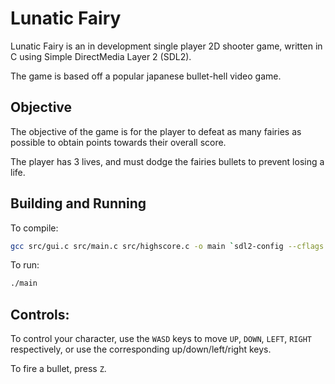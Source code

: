 # Lunatic Fairy
Lunatic Fairy is an in development single player 2D shooter game, written in C using Simple DirectMedia Layer 2 (SDL2). 

The game is based off a popular japanese bullet-hell video game.


## Objective
The objective of the game is for the player to defeat as many fairies as possible to obtain points towards their overall score.

The player has 3 lives, and must dodge the fairies bullets to prevent losing a life.

## Building and Running

To compile:

```sh
gcc src/gui.c src/main.c src/highscore.c -o main `sdl2-config --cflags --libs` -lSDL2_image -lm
```

To run:

```sh
./main
```

## Controls:

To control your character, use the ```WASD``` keys to move ```UP```, ```DOWN```, ```LEFT```, ```RIGHT``` respectively, or use the corresponding up/down/left/right keys.

To fire a bullet, press ```Z```.
